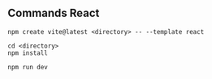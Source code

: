 ## Commands React

```console
npm create vite@latest <directory> -- --template react
```

```console
cd <directory>
npm install
```

```console
npm run dev
```